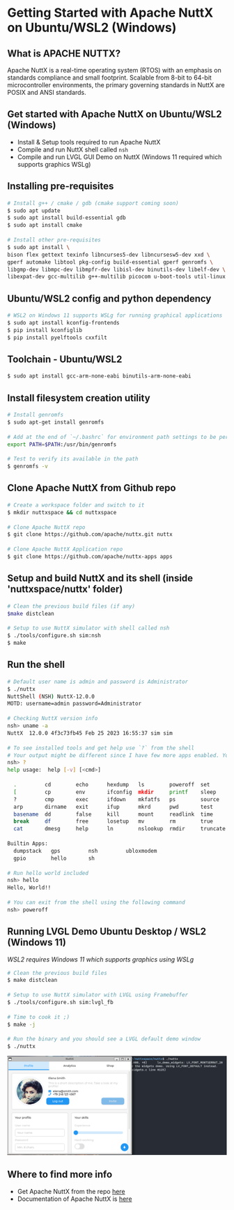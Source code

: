 # Getting Started with Apache NuttX on Ubuntu/WSL2 (Windows)

## What is APACHE NUTTX?
Apache NuttX is a real-time operating system (RTOS) with an emphasis on standards compliance and small footprint. Scalable from 8-bit to 64-bit microcontroller environments, the primary governing standards in NuttX are POSIX and ANSI standards. 

## Get started with Apache NuttX on Ubuntu/WSL2 (Windows)
- Install & Setup tools required to run Apache NuttX
- Compile and run NuttX shell called `nsh`
- Compile and run LVGL GUI Demo on NuttX (Windows 11 required which supports graphics WSLg)

## Installing pre-requisites
```bash
# Install g++ / cmake / gdb (cmake support coming soon)
$ sudo apt update 
$ sudo apt install build-essential gdb  
$ sudo apt install cmake

# Install other pre-requisites
$ sudo apt install \
bison flex gettext texinfo libncurses5-dev libncursesw5-dev xxd \
gperf automake libtool pkg-config build-essential gperf genromfs \
libgmp-dev libmpc-dev libmpfr-dev libisl-dev binutils-dev libelf-dev \
libexpat-dev gcc-multilib g++-multilib picocom u-boot-tools util-linux
```

## Ubuntu/WSL2 config and python dependency
```bash
# WSL2 on Windows 11 supports WSLg for running graphical applications
$ sudo apt install kconfig-frontends
$ pip install kconfiglib
$ pip install pyelftools cxxfilt
```

## Toolchain - Ubuntu/WSL2
```bash
$ sudo apt install gcc-arm-none-eabi binutils-arm-none-eabi
```

## Install filesystem creation utility
```bash
# Install genromfs
$ sudo apt-get install genromfs

# Add at the end of `~/.bashrc` for environment path settings to be permanent
export PATH=$PATH:/usr/bin/genromfs

# Test to verify its available in the path
$ genromfs -v
```

## Clone Apache NuttX from Github repo
```bash
# Create a workspace folder and switch to it
$ mkdir nuttxspace && cd nuttxspace

# Clone Apache NuttX repo
$ git clone https://github.com/apache/nuttx.git nuttx

# Clone Apache NuttX Application repo
$ git clone https://github.com/apache/nuttx-apps apps
```

## Setup and build NuttX and its shell (inside 'nuttxspace/nuttx' folder)
```bash
# Clean the previous build files (if any)
$make distclean

# Setup to use NuttX simulator with shell called nsh
$ ./tools/configure.sh sim:nsh
$ make
```

## Run the shell 
```bash
# Default user name is admin and password is Administrator
$ ./nuttx
NuttShell (NSH) NuttX-12.0.0
MOTD: username=admin password=Administrator

# Checking NuttX version info
nsh> uname -a
NuttX  12.0.0 4f3c73fb45 Feb 25 2023 16:55:37 sim sim

# To see installed tools and get help use `?` from the shell
# Your output might be different since I have few more apps enabled. You can do so, using `make menuconfig`
nsh> ?
help usage:  help [-v] [<cmd>]

  .         cd        echo      hexdump   ls        poweroff  set       uname
  [         cp        env       ifconfig  mkdir     printf    sleep     umount
  ?         cmp       exec      ifdown    mkfatfs   ps        source    unset
  arp       dirname   exit      ifup      mkrd      pwd       test      uptime
  basename  dd        false     kill      mount     readlink  time      usleep
  break     df        free      losetup   mv        rm        true      xd
  cat       dmesg     help      ln        nslookup  rmdir     truncate

Builtin Apps:
  dumpstack   gps         nsh         ubloxmodem
  gpio        hello       sh

# Run hello world included
nsh> hello
Hello, World!!

# You can exit from the shell using the following command
nsh> poweroff
```

## Running LVGL Demo Ubuntu Desktop / WSL2 (Windows 11)
_WSL2 requires Windows 11 which supports graphics using WSLg_  
```bash
# Clean the previous build files
$ make distclean

# Setup to use NuttX simulator with LVGL using Framebuffer
$ ./tools/configure.sh sim:lvgl_fb

# Time to cook it ;)
$ make -j

# Run the binary and you should see a LVGL default demo window
$ ./nuttx
```

![ESP32-TUX](assets/NuttX-LVGL.png)  

## Where to find more info
- Get Apache NuttX from the repo [here](https://github.com/apache/nuttx)
- Documentation of Apache NuttX is [here](https://nuttx.apache.org/docs/latest/index.html)
